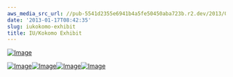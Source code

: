 ```yaml
---
aws_media_src_url: //pub-5541d2355e6941b4a5fe50450aba723b.r2.dev/2013/01/iu-kokomo-show.jpg
date: '2013-01-17T08:42:35'
slug: iukokomo-exhibit
title: IU/Kokomo Exhibit
---
```


 [![Image](//pub-5541d2355e6941b4a5fe50450aba723b.r2.dev/2013/01/iu-kokomo-show.jpg?w=487)](//pub-5541d2355e6941b4a5fe50450aba723b.r2.dev/2013/01/iu-kokomo-show.jpg)

 [![Image](//pub-5541d2355e6941b4a5fe50450aba723b.r2.dev/2013/01/image-1.jpg?w=487)](//pub-5541d2355e6941b4a5fe50450aba723b.r2.dev/2013/01/image-1.jpg)[![Image](//pub-5541d2355e6941b4a5fe50450aba723b.r2.dev/2013/01/image-2.jpg?w=487)](//pub-5541d2355e6941b4a5fe50450aba723b.r2.dev/2013/01/image-2.jpg)[![Image](//pub-5541d2355e6941b4a5fe50450aba723b.r2.dev/2013/01/image-3.jpg?w=487)](//pub-5541d2355e6941b4a5fe50450aba723b.r2.dev/2013/01/image-3.jpg)[![Image](//pub-5541d2355e6941b4a5fe50450aba723b.r2.dev/2013/01/image-5.jpg?w=487)](//pub-5541d2355e6941b4a5fe50450aba723b.r2.dev/2013/01/image-5.jpg)